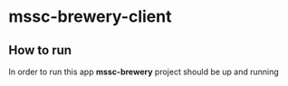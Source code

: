 # mssc-brewery-client

## How to run

In order to run this app **mssc-brewery** project should be up and running